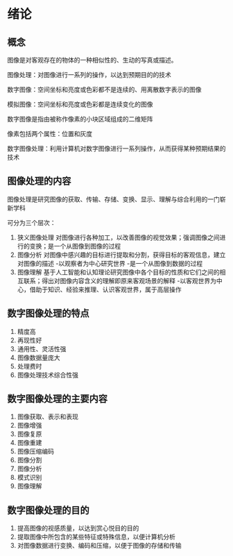 # 绪论

## 概念

图像是对客观存在的物体的一种相似性的、生动的写真或描述。

图像处理：对图像进行一系列的操作，以达到预期目的的技术

数字图像：空间坐标和亮度或色彩都不是连续的、用离散数字表示的图像

模拟图像：空间坐标和亮度或色彩都是连续变化的图像

数字图像是指由被称作像素的小块区域组成的二维矩阵

像素包括两个属性：位置和灰度

数字图像处理：利用计算机对数字图像进行一系列操作，从而获得某种预期结果的技术

## 图像处理的内容

图像处理是研究图像的获取、传输、存储、变换、显示、理解与综合利用的一门崭新学科

可分为三个层次：

1. 狭义图像处理
   对图像进行各种加工，以改善图像的视觉效果；强调图像之间进行的变换；是一个从图像到图像的过程
2. 图像分析
   对图像中感兴趣的目标进行提取和分割，获得目标的客观信息，建立对图像的描述
   -以观察者为中心研究世界
   -是一个从图像到数据的过程
3. 图像理解
   基于人工智能和认知理论研究图像中各个目标的性质和它们之间的相互联系；得出对图像内容含义的理解即原来客观场景的解释
   -以客观世界为中心，借助于知识、经验来推理、认识客观世界，属于高层操作

## 数字图像处理的特点

1. 精度高
2. 再现性好
3. 通用性、灵活性强
4. 图像数据量庞大
5. 处理费时
6. 图像处理技术综合性强

## 数字图像处理的主要内容

1. 图像获取、表示和表现
2. 图像增强
3. 图像复原
4. 图像重建
5. 图像压缩编码
6. 图像分割
7. 图像分析
8. 模式识别
9. 图像理解

## 数字图像处理的目的

1. 提高图像的视感质量，以达到赏心悦目的目的
2. 提取图像中所包含的某些特征或特殊信息，以便计算机分析
3. 对图像数据进行变换、编码和压缩，以便于图像的存储和传输
